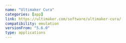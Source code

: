 ```yaml
---
name: "Ultimaker Cura"
categories: [app]
link: https://ultimaker.com/software/ultimaker-cura/
compatibility: emulation
versionFrom: "5.6.0"
type: applications
---
```


